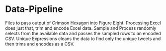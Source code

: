 # Data-Pipeline
Files to pass output of Crimson Hexagon into Figure Eight.
Processing Excel does just that, trim and encode Excel data.
Sample and Process randomly selects from the available data and passes the sampled rows to an encoded CSV.
Unique Expressions cleans the data to find only the unique tweets and then trims and encodes as a CSV.
